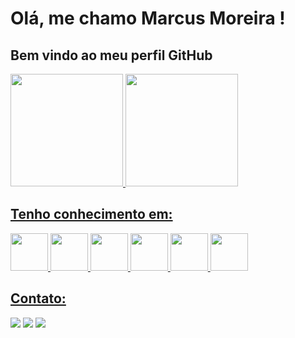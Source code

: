 # Olá, me chamo Marcus Moreira ! 
## Bem vindo ao meu perfil GitHub 

<div>
<a href="https://github.com/MarcusVBMoreira">
<img loading="lazy" height="180em" src="https://github-readme-stats.vercel.app/api/top-langs/?username=MarcusVBMoreira&layout=compact&langs_count=7&theme=dracula"/>
<img loading="lazy" height="180em" src="https://github-readme-stats.vercel.app/api?username=MarcusVBMoreira&show_icons=true&theme=dracula&include_all_commits=true&count_private=true"/>
</div>

## Tenho conhecimento em:
<div>
  <img loading="lazy" src="https://cdn.jsdelivr.net/gh/devicons/devicon/icons/html5/html5-original-wordmark.svg" width="60" height="60" margin="2%" />
  <img loading="lazy" src="https://cdn.jsdelivr.net/gh/devicons/devicon/icons/css3/css3-original-wordmark.svg" width="60" height="60" margin="10%" />
  <img loading="lazy" src="https://cdn.jsdelivr.net/gh/devicons/devicon/icons/javascript/javascript-original.svg" width="60" height="60" margin="2%" />
  <img loading="lazy" src="https://cdn.jsdelivr.net/gh/devicons/devicon/icons/bootstrap/bootstrap-original-wordmark.svg" width="60" height="60" margin="2%" />
  <img loading="lazy" src="https://cdn.jsdelivr.net/gh/devicons/devicon/icons/photoshop/photoshop-plain.svg" width="60" height="60" margin="2%" />
  <img loading="lazy" src="https://cdn.jsdelivr.net/gh/devicons/devicon/icons/wordpress/wordpress-original.svg" width="60" height="60" margin="2%" />
</div>


## Contato:
<div>
  <a href="https://www.instagram.com/marcus__vb/" target="_blank"><img loading="lazy" src="https://img.shields.io/badge/-Instagram-%23E4405F?style=for-the-badge&logo=instagram&logoColor=white" target="_blank"></a>
  <a href = "mailto:moreira.marcus.vb@gmail.com"><img loading="lazy" src="https://img.shields.io/badge/Gmail-D14836?style=for-the-badge&logo=gmail&logoColor=white" target="_blank"></a>
  <a href="https://www.linkedin.com/in/marcusvbmoreira/" target="_blank"><img loading="lazy" src="https://img.shields.io/badge/-LinkedIn-%230077B5?style=for-the-badge&logo=linkedin&logoColor=white" target="_blank"></a>
</div>
